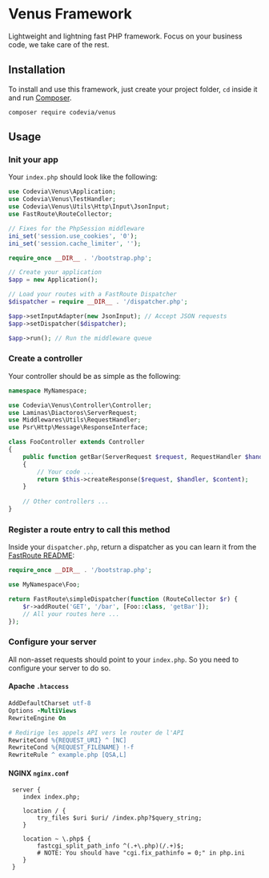 # Venus Framework
Lightweight and lightning fast PHP framework. Focus on your business code, we take care of the rest.

## Installation

To install and use this framework, just create your project folder, `cd` inside it and run [Composer](https://getcomposer.org).

```
composer require codevia/venus
```

## Usage

### Init your app

Your `index.php` should look like the following:

```php
use Codevia\Venus\Application;
use Codevia\Venus\TestHandler;
use Codevia\Venus\Utils\Http\Input\JsonInput;
use FastRoute\RouteCollector;

// Fixes for the PhpSession middleware
ini_set('session.use_cookies', '0');
ini_set('session.cache_limiter', '');

require_once __DIR__ . '/bootstrap.php';

// Create your application
$app = new Application();

// Load your routes with a FastRoute Dispatcher
$dispatcher = require __DIR__ . '/dispatcher.php';

$app->setInputAdapter(new JsonInput); // Accept JSON requests
$app->setDispatcher($dispatcher);

$app->run(); // Run the middleware queue
```

### Create a controller

Your controller should be as simple as the following:

```php
namespace MyNamespace;

use Codevia\Venus\Controller\Controller;
use Laminas\Diactoros\ServerRequest;
use Middlewares\Utils\RequestHandler;
use Psr\Http\Message\ResponseInterface;

class FooController extends Controller
{
    public function getBar(ServerRequest $request, RequestHandler $handler): ResponseInterface
    {
        // Your code ...
        return $this->createResponse($request, $handler, $content);
    }
    
    // Other controllers ...
}
```

### Register a route entry to call this method

Inside your `dispatcher.php`, return a dispatcher as you can learn it from the [FastRoute README](https://github.com/nikic/FastRoute#readme):

```php
require_once __DIR__ . '/bootstrap.php';

use MyNamespace\Foo;

return FastRoute\simpleDispatcher(function (RouteCollector $r) {
    $r->addRoute('GET', '/bar', [Foo::class, 'getBar']);
    // All your routes here ...
});
```

### Configure your server

All non-asset requests should point to your `index.php`. So you need to configure your server to do so.

#### Apache `.htaccess`

```apache
AddDefaultCharset utf-8
Options -MultiViews
RewriteEngine On

# Redirige les appels API vers le router de l'API
RewriteCond %{REQUEST_URI} ^ [NC]
RewriteCond %{REQUEST_FILENAME} !-f
RewriteRule ^ example.php [QSA,L]
```

#### NGINX `nginx.conf`

```nginx
 server {
 	index index.php;

 	location / {
 		try_files $uri $uri/ /index.php?$query_string;
 	}

 	location ~ \.php$ {
 		fastcgi_split_path_info ^(.+\.php)(/.+)$;
 		# NOTE: You should have "cgi.fix_pathinfo = 0;" in php.ini
 	}
 }
 ```
 